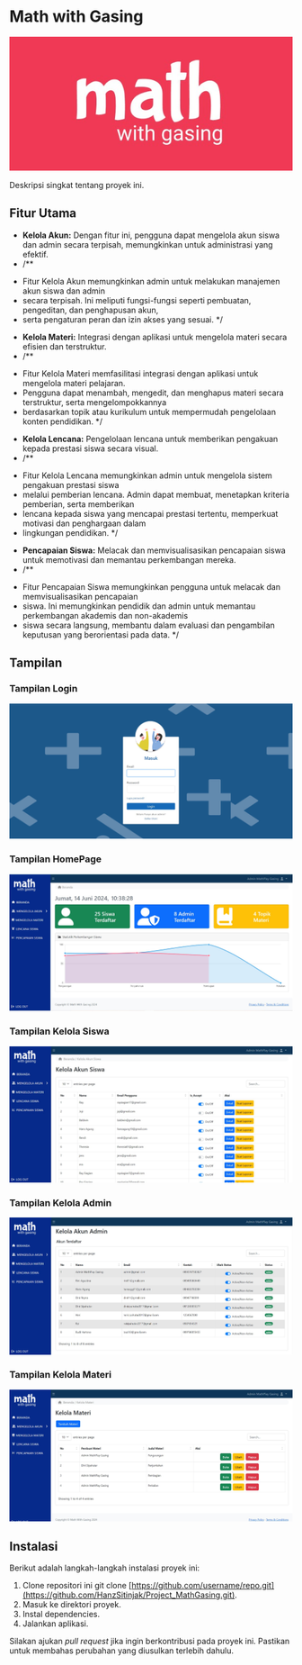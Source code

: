# Math with Gasing
![Logo Aplikasi](public/images/logoapk.jpg)

Deskripsi singkat tentang proyek ini.

## Fitur Utama

- **Kelola Akun:** Dengan fitur ini, pengguna dapat mengelola akun siswa dan admin secara terpisah, memungkinkan untuk administrasi yang efektif.
- /**
 * Fitur Kelola Akun memungkinkan admin untuk melakukan manajemen akun siswa dan admin
 * secara terpisah. Ini meliputi fungsi-fungsi seperti pembuatan, pengeditan, dan penghapusan akun,
 * serta pengaturan peran dan izin akses yang sesuai.
 */
  
- **Kelola Materi:** Integrasi dengan aplikasi untuk mengelola materi secara efisien dan terstruktur.
- /**
 * Fitur Kelola Materi memfasilitasi integrasi dengan aplikasi untuk mengelola materi pelajaran.
 * Pengguna dapat menambah, mengedit, dan menghapus materi secara terstruktur, serta mengelompokkannya
 * berdasarkan topik atau kurikulum untuk mempermudah pengelolaan konten pendidikan.
 */


- **Kelola Lencana:** Pengelolaan lencana untuk memberikan pengakuan kepada prestasi siswa secara visual.
- /**
 * Fitur Kelola Lencana memungkinkan admin untuk mengelola sistem pengakuan prestasi siswa
 * melalui pemberian lencana. Admin dapat membuat, menetapkan kriteria pemberian, serta memberikan
 * lencana kepada siswa yang mencapai prestasi tertentu, memperkuat motivasi dan penghargaan dalam
 * lingkungan pendidikan.
 */


- **Pencapaian Siswa:** Melacak dan memvisualisasikan pencapaian siswa untuk memotivasi dan memantau perkembangan mereka.
- /**
 * Fitur Pencapaian Siswa memungkinkan pengguna untuk melacak dan memvisualisasikan pencapaian
 * siswa. Ini memungkinkan pendidik dan admin untuk memantau perkembangan akademis dan non-akademis
 * siswa secara langsung, membantu dalam evaluasi dan pengambilan keputusan yang berorientasi pada data.
 */

## Tampilan

### Tampilan Login
![Logo Aplikasi](public/images/loginPage.jpg)

### Tampilan HomePage
![Logo Aplikasi](public/images/homePage.jpg)

### Tampilan Kelola Siswa
![Logo Aplikasi](public/images/kelolaSiswa.jpg)

### Tampilan Kelola Admin
![Logo Aplikasi](public/images/kelolaAdmin.jpg)

### Tampilan Kelola Materi
![Logo Aplikasi](public/images/kelolaMateri.jpg)

## Instalasi

Berikut adalah langkah-langkah instalasi proyek ini:

1. Clone repositori ini git clone [https://github.com/username/repo.git](https://github.com/HanzSitinjak/Project_MathGasing.git).
2. Masuk ke direktori proyek.
3. Instal dependencies.
4. Jalankan aplikasi.

Silakan ajukan *pull request* jika ingin berkontribusi pada proyek ini. Pastikan untuk membahas perubahan yang diusulkan terlebih dahulu.
